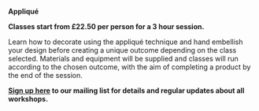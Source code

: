 **Appliqué**

**Classes start from £22.50 per person for a 3 hour session.**

Learn how to decorate using the appliqué technique and hand embellish your design before creating a unique outcome depending on the class selected.
Materials and equipment will be supplied and classes will run according to the chosen outcome, with the aim of completing a product by the end of the session.

**[Sign up here](/contact)  to our mailing list for details and regular updates about all workshops.**
